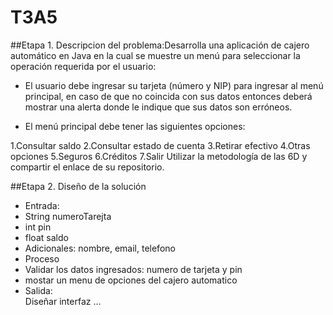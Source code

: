 # T3A5

##Etapa 1. Descripcion del problema:Desarrolla una aplicación de cajero automático en Java en la cual se muestre un menú para seleccionar la operación requerida por el usuario:

- El usuario debe ingresar su tarjeta (número y NIP) para ingresar al menú principal, en caso de que no coincida con sus datos entonces deberá mostrar una alerta donde le indique que sus datos son erróneos.

- El menú principal debe tener las siguientes opciones:

1.Consultar saldo
2.Consultar estado de cuenta
3.Retirar efectivo
4.Otras opciones
5.Seguros
6.Créditos
7.Salir
Utilizar la metodología de las 6D y compartir el enlace de su repositorio.


##Etapa 2. Diseño de la solución   
- Entrada:                                                  
- String numeroTarejta                                      
- int pin                                                  
- float saldo                                               
- Adicionales: nombre, email, telefono                      
- Proceso                                                   
- Validar los datos ingresados: numero de tarjeta y pin     
- mostar un menu de opciones del cajero automatico          
- Salida:                                                   
Diseñar interfaz ...                                        

